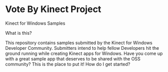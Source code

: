 # Vote By Kinect Project

Kinect for Windows Samples

What is this?

This repository contains samples submitted by the Kinect for Windows Developer Community. Submitters intend to help fellow Developers hit the ground running while creating Kinect apps for Windows. Have you come up with a great sample app that deserves to be shared with the OSS community? This is the place to put it!
How do I get started?

